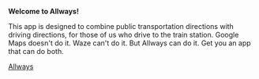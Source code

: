 <strong>Welcome to Allways!</strong>

This app is designed to combine public transportation directions with driving directions, for those of us who drive to the train station. Google Maps doesn't do it. Waze can't do it. But Allways can do it. Get you an app that can do both.

<a href="https://allways.herokuapp.com">Allways</a>
